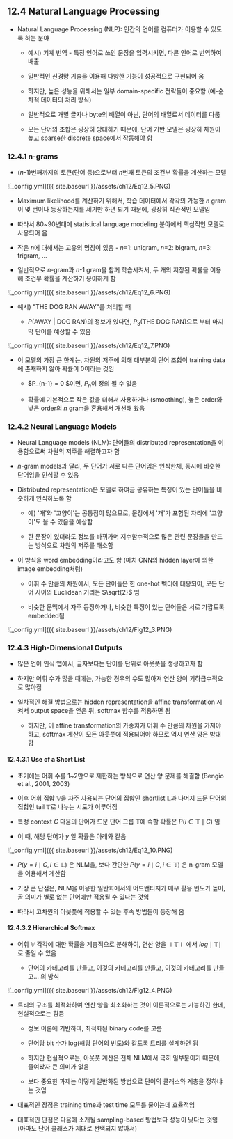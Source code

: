 ## 12.4 Natural Language Processing

- Natural Language Processing (NLP): 인간의 언어를 컴퓨터가 이용할 수 있도록 하는 분야

  - 예시) 기계 번역 - 특정 언어로 쓰인 문장을 입력시키면, 다른 언어로 번역하여 배출

  - 일반적인 신경망 기술을 이용해 다양한 기능이 성공적으로 구현되어 옴

  - 하지만, 높은 성능을 위해서는 일부 domain-specific 전략들이 중요함 (예-순차적 데이터의 처리 방식)

  - 일반적으로 개별 글자나 byte의 배열이 아닌, 단어의 배열로서 데이터를 다룸

  - 모든 단어의 조합은 굉장히 방대하기 때문에, 단어 기반 모델은 굉장히 차원이 높고 sparse한 discrete space에서 작동해야 함
  


### 12.4.1 n-grams

- ($n$-1)번째까지의 토큰(단어 등)으로부터 $n$번째 토큰의 조건부 확률을 계산하는 모델


![_config.yml]({{ site.baseurl }}/assets/ch12/Eq12_5.PNG)


- Maximum likelihood를 계산하기 위해서, 학습 데이터에서 각각의 가능한 $n$ gram이 몇 번이나 등장하는지를 세기만 하면 되기 때문에, 굉장히 직관적인 모델임

- 따라서 80~90년대에 statistical language modeling 분야에서 핵심적인 모델로 사용되어 옴

- 작은 $n$에 대해서는 고유의 명칭이 있음 - $n$=1: unigram, $n$=2: bigram, $n$=3: trigram, ...

- 일반적으로 $n$-gram과 $n$-1 gram을 함께 학습시켜서, 두 개의 저장된 확률을 이용해 조건부 확률을 계산하기 용이하게 함


![_config.yml]({{ site.baseurl }}/assets/ch12/Eq12_6.PNG)


- 예시) "THE DOG RAN AWAY"를 처리할 때

  - $P$(AWAY | DOG RAN)의 정보가 있다면,
    $P_3$(THE DOG RAN)으로 부터 마지막 단어를 예상할 수 있음


![_config.yml]({{ site.baseurl }}/assets/ch12/Eq12_7.PNG)


- 이 모델의 가장 큰 한계는, 차원의 저주에 의해 대부분의 단어 조합이 training data에 존재하지 않아 확률이 0이라는 것임

  - $P_{n-1} = 0 $이면, $P_n$이 정의 될 수 없음
  
  - 확률에 기본적으로 작은 값을 더해서 사용하거나 (smoothing), 높은 order와 낮은 order의 $n$ gram을 혼용해서 개선해 왔음



### 12.4.2 Neural Language Models

- Neural Language models (NLM): 단어들의 distributed representation을 이용함으로써 차원의 저주를 해결하고자 함

- $n$-gram models과 달리, 두 단어가 서로 다른 단어임은 인식한채, 동시에 비슷한 단어임을 인식할 수 있음

- Distributed representation은 모델로 하여금 공유하는 특징이 있는 단어들을 비슷하게 인식하도록 함

  - 예) '개'와 '고양이'는 공통점이 많으므로, 문장에서 '개'가 포함된 자리에 '고양이'도 올 수 있음을 예상함

  - 한 문장이 있더라도 정보를 바꿔가며 지수함수적으로 많은 관련 문장들을 만드는 방식으로 차원의 저주를 해소함

- 이 방식을 word embedding이라고도 함 (마치 CNN의 hidden layer에 의한 image embedding처럼)

  - 어휘 수 만큼의 차원에서, 모든 단어들은 한 one-hot 벡터에 대응되어, 모든 단어 사이의 Euclidean 거리는 $\sqrt{2}$ 임

  - 비슷한 문맥에서 자주 등장하거나, 비슷한 특징이 있는 단어들은 서로 가깝도록 embedded됨


![_config.yml]({{ site.baseurl }}/assets/ch12/Fig12_3.PNG)



### 12.4.3 High-Dimensional Outputs

- 많은 언어 인식 앱에서, 글자보다는 단어를 단위로 아웃풋을 생성하고자 함

- 하지만 어휘 수가 많을 때에는, 가능한 경우의 수도 많아져 연산 양이 기하급수적으로 많아짐

- 일차적인 해결 방법으로는 hidden representation을 affine transformation 시켜서 output space을 얻은 뒤, softmax 함수를 적용하면 됨

  - 하지만, 이 affine transformation의 가중치가 어휘 수 만큼의 차원을 가져야 하고, softmax 계산이 모든 아웃풋에 적용되어야 하므로 역시 연산 양은 방대함



#### 12.4.3.1 Use of a Short List

- 초기에는 어휘 수를 1~2만으로 제한하는 방식으로 연산 양 문제를 해결함 (Bengio et al., 2001, 2003)

- 이후 어휘 집합 $\mathbb{V}$을 자주 사용되는 단어의 집합인 shortlist $\mathbb{L}$과 나머지 드문 단어의 집합인 tail $\mathbb{T}$로 나누는 시도가 이루어짐

- 특정 context $C$ 다음의 단어가 드문 단어 그룹 $\mathbb{T}$에 속할 확률은 $P(i\in\mathbb{T}\mid C)$ 임

- 이 때, 해당 단어가 $y$ 일 확률은 아래와 같음

![_config.yml]({{ site.baseurl }}/assets/ch12/Eq12_10.PNG)

  - $P(y=i\mid C,i\in\mathbb{L})$ 은 NLM을, 보다 간단한 $P(y=i\mid C,i\in\mathbb{T})$ 은 n-gram 모델을 이용해서 계산함

- 가장 큰 단점은, NLM을 이용한 일반화에서의 어드밴티지가 매우 활용 빈도가 높아, 곧 의미가 별로 없는 단어에만 적용될 수 있다는 것임

- 따라서 고차원의 아웃풋에 적용할 수 있는 후속 방법들이 등장해 옴



#### 12.4.3.2 Hierarchical Softmax

- 어휘 $\mathbb{V}$ 각각에 대한 확률을 계층적으로 분해하여, 연산 양을 $\mid\mathbb{T}\mid$ 에서 $log \mid\mathbb{T}\mid$ 로 줄일 수 있음

  - 단어의 카테고리를 만들고, 이것의 카테고리를 만들고, 이것의 카테고리를 만들고... 의 방식

![_config.yml]({{ site.baseurl }}/assets/ch12/Fig12_4.PNG)

- 트리의 구조를 최적화하여 연산 양을 최소화하는 것이 이론적으로는 가능하긴 한데, 현실적으로는 힘듬

  - 정보 이론에 기반하여, 최적화된 binary code를 고름

  - 단어당 bit 수가 log(해당 단어의 빈도)와 같도록 트리를 설계하면 됨

  - 하지만 현실적으로는, 아웃풋 계산은 전체 NLM에서 극히 일부분이기 때문에, 줄여봤자 큰 의미가 없음

  - 보다 중요한 과제는 어떻게 일반화된 방법으로 단어의 클래스와 계층을 정하냐는 것임

- 대표적인 장점은 training time과 test time 모두를 줄이는데 효율적임

- 대표적인 단점은 다음에 소개될 sampling-based 방법보다 성능이 낮다는 것임 (아마도 단어 클래스가 제대로 선택되지 않아서)
